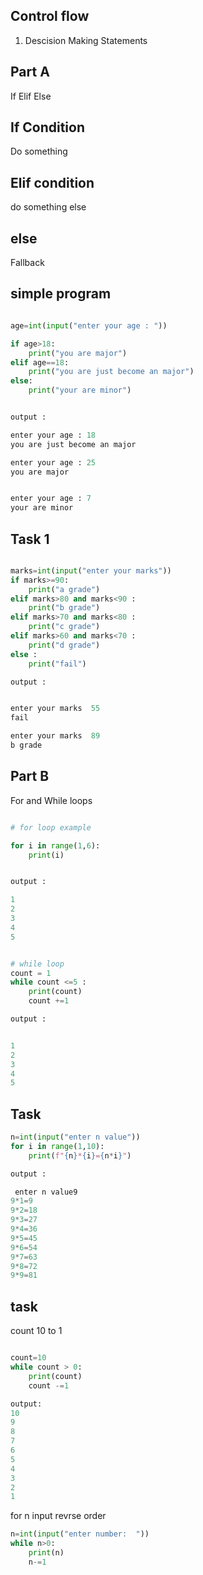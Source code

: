 ## Control flow

1. Descision Making Statements

## Part A

If
Elif
Else


## If Condition
 
 Do something

## Elif condition

do something else

## else 

Fallback

## simple program

```python

age=int(input("enter your age : "))

if age>18:
    print("you are major")
elif age==18:
    print("you are just become an major")
else:
    print("your are minor")    


output :

enter your age : 18
you are just become an major

enter your age : 25
you are major


enter your age : 7
your are minor


```

## Task 1
```python

marks=int(input("enter your marks"))
if marks>=90:
    print("a grade")
elif marks>80 and marks<90 :
    print("b grade") 
elif marks>70 and marks<80 :
    print("c grade")   
elif marks>60 and marks<70 :
    print("d grade") 
else :
    print("fail")

output :


enter your marks  55
fail

enter your marks  89
b grade

```

## Part B 
 For and While loops

```python

# for loop example

for i in range(1,6):
    print(i)


output : 

1
2
3
4
5
```

```python

# while loop
count = 1
while count <=5 :
    print(count)
    count +=1

output : 


1
2
3
4
5
```

## Task

```python
n=int(input("enter n value"))
for i in range(1,10):
    print(f"{n}*{i}={n*i}")

output :

 enter n value9
9*1=9
9*2=18
9*3=27
9*4=36
9*5=45
9*6=54
9*7=63
9*8=72
9*9=81
```
## task

count 10 to 1

```python

count=10
while count > 0:
    print(count)
    count -=1

output:
10
9
8
7
6
5
4
3
2
1
```
for n input revrse order
```python  
n=int(input("enter number:  "))
while n>0:
    print(n)
    n-=1      
```

